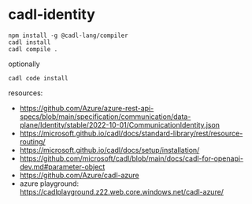 # cadl-identity

```
npm install -g @cadl-lang/compiler
cadl install
cadl compile .
```

optionally
```
cadl code install
```


resources:
- https://github.com/Azure/azure-rest-api-specs/blob/main/specification/communication/data-plane/Identity/stable/2022-10-01/CommunicationIdentity.json
- https://microsoft.github.io/cadl/docs/standard-library/rest/resource-routing/
- https://microsoft.github.io/cadl/docs/setup/installation/
- https://github.com/microsoft/cadl/blob/main/docs/cadl-for-openapi-dev.md#parameter-object
- https://github.com/Azure/cadl-azure
- azure playground: https://cadlplayground.z22.web.core.windows.net/cadl-azure/

